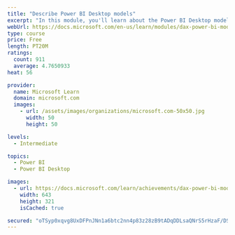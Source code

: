 ```yaml
---
title: "Describe Power BI Desktop models"
excerpt: "In this module, you'll learn about the Power BI Desktop model structure, star schema design basics, analytics queries, and report visual configuration. This module provides a strong foundation on which you can learn to optimize model designs and add model calculations."
webUrl: https://docs.microsoft.com/en-us/learn/modules/dax-power-bi-models/
type: course
price: Free
length: PT20M
ratings:
  count: 911
  average: 4.7650933
heat: 56

provider:
  name: Microsoft Learn
  domain: microsoft.com
  images:
    - url: /assets/images/organizations/microsoft.com-50x50.jpg
      width: 50
      height: 50

levels:
  - Intermediate

topics:
  - Power BI
  - Power BI Desktop

images:
  - url: https://docs.microsoft.com/learn/achievements/dax-power-bi-models-social.png
    width: 643
    height: 321
    isCached: true

secured: "oTSyp0xqvg8UxDFPnJNn1a6btc2nn4p83z28zB9tADqDDLsaQNrS5rHzaF/DSFLO/pHlOQa+GQ2FzNyevJbNabWZgfNsXj/KZP33Nvab8J3MnBAPdhajZgLd18bMahZxjSWgNNVv5ZOgiDlRSPTRn1AeJL+KpKmh26xjEUcbeJRmrV6Ec68DzYDncksRJSOPRvsJZR9Zf9t21rV29F+ecsNF75sKPX2rLHutJm0yw2b/wl9o0WPFhO/BE2N0DD0IREYlhBYT2YTRyfAOvREpFoYYtNKUG/EFgYn9TkYnmLeWV8MDMJkmFA8hwm2Hey+zNJpsSyjGCAv1x7khSFiXQLnQ8YCxaTmE/vE7UK3hfbgBTXU93mzGmx+4N2BhMBCFhkW+64A7QBvPwhEGlN/nABGKNjgKmQ04wxUMrHH1UWg=;BWe8T70MBfJCk0qZIL1bNg=="
---
```


